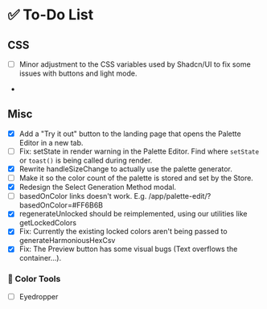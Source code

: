 
# ✅ To-Do List


## CSS
- [ ] Minor adjustment to the CSS variables used by Shadcn/UI to fix some
issues with buttons and light mode.
-

## Misc
- [x] Add a "Try it out" button to the landing page that opens the Palette Editor in a new tab.
- [ ] Fix: setState in render warning in the Palette Editor. Find where `setState` or `toast()` is being called during render.
- [x] Rewrite handleSizeChange to actually use the palette generator.
- [ ] Make it so the color count of the palette is stored and set by the Store.
- [x] Redesign the Select Generation Method modal.
- [ ] basedOnColor links doesn't work. E.g. /app/palette-edit/?basedOnColor=#FF6B6B
- [x] regenerateUnlocked should be reimplemented, using our utilities like getLockedColors
- [x] Fix: Currently the existing locked colors aren't being passed to generateHarmoniousHexCsv
- [x] Fix: The Preview button has some visual bugs (Text overflows the container...).

### 🎨 Color Tools
- [ ] Eyedropper


